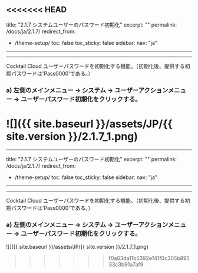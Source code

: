 <<<<<<< HEAD
---
title: "2.1.7 システムユーザーのパスワード初期化"
excerpt: ""
permalink: /docs/ja/2.1.7/
redirect_from:
  - /theme-setup/
toc: false
toc_sticky: false
sidebar:
  nav: "ja"
---

---

Cocktail Cloud ユーザーパスワードを初期化する機能。（初期化後、提供する初期パスワードは'Pass0000'である。）

### a\)  左側のメインメニュー → システム → ユーザーアクションメニュー → ユーザーパスワード初期化をクリックする。
![]({{ site.baseurl }}/assets/JP/{{ site.version }}/2.1.7_1.png)
=======
---
title: "2.1.7 システムユーザーのパスワード初期化"
excerpt: ""
permalink: /docs/ja/2.1.7/
redirect_from:
  - /theme-setup/
toc: false
toc_sticky: false
sidebar:
  nav: "ja"
---

---

Cocktail Cloud ユーザーパスワードを初期化する機能。（初期化後、提供する初期パスワードは'Pass0000'である。）

### a\)  左側のメインメニュー → システム → ユーザーアクションメニュー → ユーザーパスワード初期化をクリックする。
![]({{ site.baseurl }}/assets/JP/{{ site.version }}/2.1.7_1.png)
>>>>>>> f0a63da11b5392e141f0c305b89533c3b91a7af9
